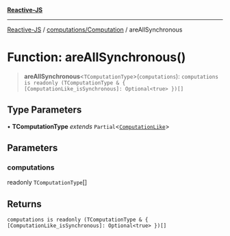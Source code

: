 [**Reactive-JS**](../../../README.md)

***

[Reactive-JS](../../../README.md) / [computations/Computation](../README.md) / areAllSynchronous

# Function: areAllSynchronous()

> **areAllSynchronous**\<`TComputationType`\>(`computations`): `computations is readonly (TComputationType & { [ComputationLike_isSynchronous]: Optional<true> })[]`

## Type Parameters

• **TComputationType** *extends* `Partial`\<[`ComputationLike`](../../interfaces/ComputationLike.md)\>

## Parameters

### computations

readonly `TComputationType`[]

## Returns

`computations is readonly (TComputationType & { [ComputationLike_isSynchronous]: Optional<true> })[]`
